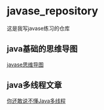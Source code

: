 # javase_repository
这是我写javase练习的仓库<br>
## java基础的思维导图
[javase思维导图]()
## java多线程文章
[你还敢说不懂Java多线程](https://blog.csdn.net/weixin_42870497/article/details/118155614)
